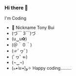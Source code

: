 ### Hi there 👋

 
I'm Coding

- 🔭 Nickname Tony Bui
- (づ￣ 3￣)づ
- (u‿ฺu✿ฺ)
- (＠＾０＾)
- (☞ﾟヮﾟ)
- (ﾟヮﾟ☜)
- (¬‿¬)
- (๑•̀ㅂ•́)و✧ Happy coding.........
 
